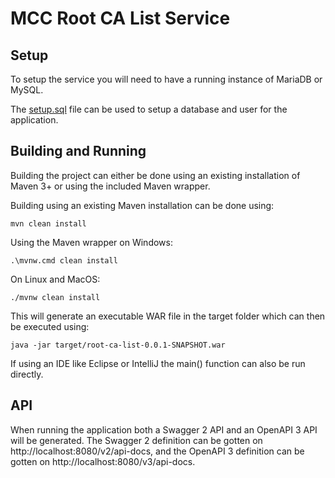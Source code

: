 # MCC Root CA List Service

## Setup
To setup the service you will need to have a running instance of MariaDB or MySQL. 

The [setup.sql](setup.sql) file can be used to setup a database and user for the application. 

## Building and Running
Building the project can either be done using an existing installation of Maven 3+ or using the included Maven wrapper.

Building using an existing Maven installation can be done using:

```
mvn clean install
``` 

Using the Maven wrapper on Windows:
```
.\mvnw.cmd clean install
```

On Linux and MacOS:
```
./mvnw clean install
```

This will generate an executable WAR file in the target folder which can then be executed using:
```
java -jar target/root-ca-list-0.0.1-SNAPSHOT.war
```

If using an IDE like Eclipse or IntelliJ the main() function can also be run directly. 

## API
When running the application both a Swagger 2 API and an OpenAPI 3 API will be generated. 
The Swagger 2 definition can be gotten on http://localhost:8080/v2/api-docs, and the OpenAPI 3 definition can be gotten on http://localhost:8080/v3/api-docs. 
